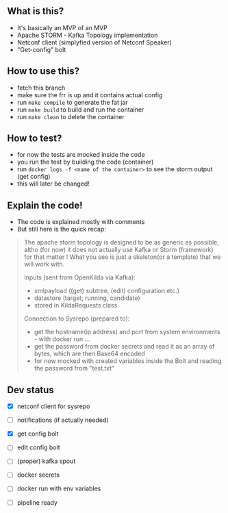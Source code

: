 What is this?
 ------------- 
 - It's basically an MVP of an MVP
 - Apache STORM - Kafka Topology implementation 
 - Netconf client (simplyfied version of Netconf Speaker)
 - "Get-config" bolt 
  
How to use this?
 ---------------- 
  - fetch this branch
  - make sure the frr is up and it contains actual config
  - run `make compile` to generate the fat jar
  - run `make build` to build and run the container
  - run `make clean` to delete the container 
  
 How to test? 
 ------------ 
 - for now the tests are mocked inside the code
 - you run the test by building the code (container)
 - run `docker logs -f <name of the container>` to see the storm output (get config)
 - this will later be changed! 
 
Explain the code!
------------------
- The code is explained mostly with comments
- But still here is the quick recap:
> The apache storm topology is designed to be as generic as possible, altho (for now) it does not actually
> use Kafka or Storm (framework) for that matter ! What you see is just a skeleton(or a template) that we will work with.
> 
> Inputs (sent from OpenKilda via Kafka):
> - xmlpayload ((get) subtree, (edit) configuration etc.)
> - datastore (target; running, candidate)
> - stored in KildaRequests class
>
> Connection to Sysrepo (prepared to):
> - get the hostname(ip address) and port from system environments - with docker run ...
> - get the password from docker secrets and read it as an array of bytes, which are then Base64 encoded
> - for now mocked with created variables inside the Bolt and reading the password from "test.txt"

Dev status
-----------
- [x] netconf client for sysrepo
- [ ] notifications (if actually needed)
- [x] get config bolt
- [ ] edit config bolt
- [ ] (proper) kafka spout
- [ ] docker secrets
- [ ] docker run with env variables
- [ ] pipeline ready





